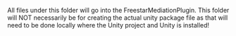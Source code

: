 
All files under this folder will go into the FreestarMediationPlugin.  This folder
will NOT necessarily be for creating the actual unity package file as that will
need to be done locally where the Unity project and Unity is installed!